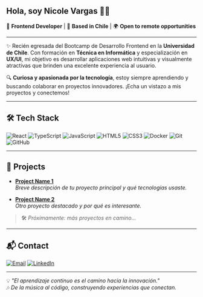 ## Hola, soy  Nicole Vargas 👩‍💻

🎨 **Frontend Developer** | 📍 **Based in Chile** | 🌍 **Open to remote opportunities**

---

✨ Recién egresada del Bootcamp de Desarrollo Frontend en la **Universidad de Chile**. Con formación en **Técnica en Informática** y especialización en **UX/UI**, mi objetivo es desarrollar aplicaciones web intuitivas y visualmente atractivas que brinden una excelente experiencia al usuario.

🔍 **Curiosa y apasionada por la tecnología**, estoy siempre aprendiendo y buscando colaborar en proyectos innovadores. ¡Echa un vistazo a mis proyectos y conectemos!

---

## 🛠️ Tech Stack

![React](https://img.shields.io/badge/-React-61DAFB?logo=react&logoColor=white&style=for-the-badge)
![TypeScript](https://img.shields.io/badge/-TypeScript-007ACC?logo=typescript&logoColor=white&style=for-the-badge)
![JavaScript](https://img.shields.io/badge/-JavaScript-F7DF1E?logo=javascript&logoColor=black&style=for-the-badge)
![HTML5](https://img.shields.io/badge/-HTML5-E34F26?logo=html5&logoColor=white&style=for-the-badge)
![CSS3](https://img.shields.io/badge/-CSS3-1572B6?logo=css3&logoColor=white&style=for-the-badge)
![Docker](https://img.shields.io/badge/-Docker-2496ED?logo=docker&logoColor=white&style=for-the-badge)
![Git](https://img.shields.io/badge/-Git-F05032?logo=git&logoColor=white&style=for-the-badge)
![GitHub](https://img.shields.io/badge/-GitHub-181717?logo=github&logoColor=white&style=for-the-badge)

---

## 🚀 Projects

- [**Project Name 1**](#)  
  _Breve descripción de tu proyecto principal y qué tecnologías usaste._

- [**Project Name 2**](#)  
  _Otro proyecto destacado y por qué es interesante._

> 🛠️ *Próximamente: más proyectos en camino...*

---

## 📬 Contact

[![Email](https://img.shields.io/badge/-Email-D14836?logo=gmail&logoColor=white&style=for-the-badge)](mailto:cvargas.mus@gmail.com)
[![LinkedIn](https://img.shields.io/badge/-LinkedIn-0077B5?logo=linkedin&logoColor=white&style=for-the-badge)](https://www.linkedin.com/in/n-vargas/)

---

💡 *"El aprendizaje continuo es el camino hacia la innovación."*  
🎶 *De la música al código, construyendo experiencias que conectan.*


